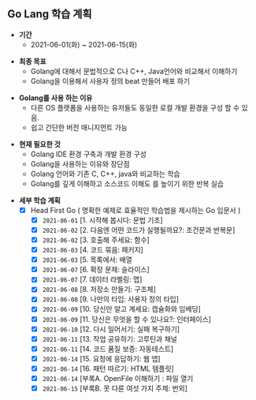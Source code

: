 ## Go Lang 학습 계획
+ **기간**
  - 2021-06-01(화) ~ 2021-06-15(화)
- **최종 목표** 
  - Golang에 대해서 문법적으로 C나 C++, Java언어와 비교해서 이해하기
  - Golang을 이용해서 사용자 정의 beat 만들어 배포 하기
+ **Golang를 사용 하는 이유**
  - 다른 OS 플랫폼을 사용하는 유저들도 동일한 로컬 개발 환경을 구성 할 수 있음.
  - 쉽고 간단한 버전 매니지먼트 가능
- **현재 필요한 것**
  - Golang IDE 환경 구축과 개발 환경 구성
  - Golang을 사용하는 이유와 장단점
  - Golang 언어와 기존 C, C++, java와 비교하는 학습
  - Golang를 깊게 이해하고 소스코드 이해도 를 높이기 위한 반복 실습
+ **세부 학습 계획**
  - [x] Head First Go ( 명확한 예제로 효율적인 학습법을 제시하는  Go 입문서 )
    - [x] `2021-06-01` [1. 시작해 봅시다: 문법 기초]
    - [x] `2021-06-02` [2. 다음엔 어떤 코드가 실행될까요?: 조건문과 반복문]
    - [x] `2021-06-02` [3. 호출해 주세요: 함수]
    - [x] `2021-06-03` [4. 코드 묶음: 패키지]
    - [x] `2021-06-03` [5. 목록에서: 배열
    - [x] `2021-06-07` [6. 확장 문제: 슬라이스]
    - [x] `2021-06-07` [7. 데이터 라벨링: 맵]
    - [x] `2021-06-08` [8. 저장소 만들기: 구조체] 
    - [x] `2021-06-08` [9. 나만의 타입: 사용자 정의 타입]
    - [x] `2021-06-09` [10. 당신만 알고 계세요: 캡슐화와 임베딩]
    - [x] `2021-06-09` [11. 당신은 무엇을 할 수 있나요?: 인터페이스]
    - [x] `2021-06-10` [12. 다시 일어서기: 실패 복구하기]
    - [x] `2021-06-11` [13. 작업 공유하기: 고루틴과 채널
    - [x] `2021-06-11` [14. 코드 품질 보증: 자동테스트]
    - [x] `2021-06-14` [15. 요청에  응답하기: 웹 앱]
    - [x] `2021-06-14` [16. 패턴 따르기: HTML 템플릿]
    - [x] `2021-06-14` [부록A. OpenFile 이해하기 : 파일 열기
    - [x] `2021-06-15` [부록B. 못 다룬 여섯 가지 주제: 번외]  